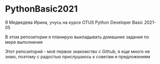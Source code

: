 # PythonBasic2021

Я Медведева Ирина, учусь на курсе OTUS Python Developer Basic 2021-05

В этом репозитории я планирую выкладывать домашние задания по мере выполнения

Этот репозиторий - моё первое знакомство с Github, я еще много не знаю, поэтому с радостью прислушаюсь к советам и предложениям
